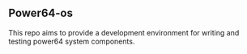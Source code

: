 ## Power64-os

This repo aims to provide a development environment
for writing and testing power64 system components.
